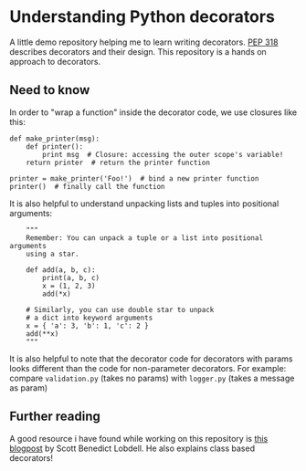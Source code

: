 # Understanding Python decorators

A little demo repository helping me to learn writing decorators. [PEP 318][PEP0318]
describes decorators and their design. This repository is a hands on approach to
decorators.

## Need to know

In order to "wrap a function" inside the decorator code, we use closures like this:

    def make_printer(msg):
        def printer():
            print msg  # Closure: accessing the outer scope's variable!
        return printer  # return the printer function

    printer = make_printer('Foo!')  # bind a new printer function
    printer()  # finally call the function

It is also helpful to understand unpacking lists and tuples into positional
arguments:

        """
        Remember: You can unpack a tuple or a list into positional arguments
        using a star.

        def add(a, b, c):
            print(a, b, c)
            x = (1, 2, 3)
            add(*x)

        # Similarly, you can use double star to unpack
        # a dict into keyword arguments
        x = { 'a': 3, 'b': 1, 'c': 2 }
        add(**x)
        """

It is also helpful to note that the decorator code for decorators with params
looks different than the code for non-parameter decorators. For example: compare
`validation.py` (takes no params) with `logger.py` (takes a message as param)

## Further reading

A good resource i have found while working on this repository is [this blogpost][AboutDecorators]
by Scott Benedict Lobdell. He also explains class based decorators!


[PEP0318]: https://www.python.org/dev/peps/pep-0318/
[AboutDecorators]: http://scottlobdell.me/2015/04/decorators-arguments-python/
